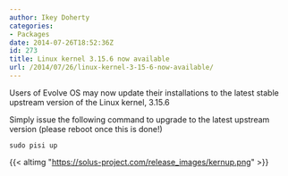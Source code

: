 ```yaml
---
author: Ikey Doherty
categories:
- Packages
date: 2014-07-26T18:52:36Z
id: 273
title: Linux kernel 3.15.6 now available
url: /2014/07/26/linux-kernel-3-15-6-now-available/
---
```


Users of Evolve OS may now update their installations to the latest stable upstream version of the Linux kernel, 3.15.6

Simply issue the following command to upgrade to the latest upstream version (please reboot once this is done!)
<!--more-->

```
sudo pisi up
```

{{< altimg "https://solus-project.com/release_images/kernup.png" >}}